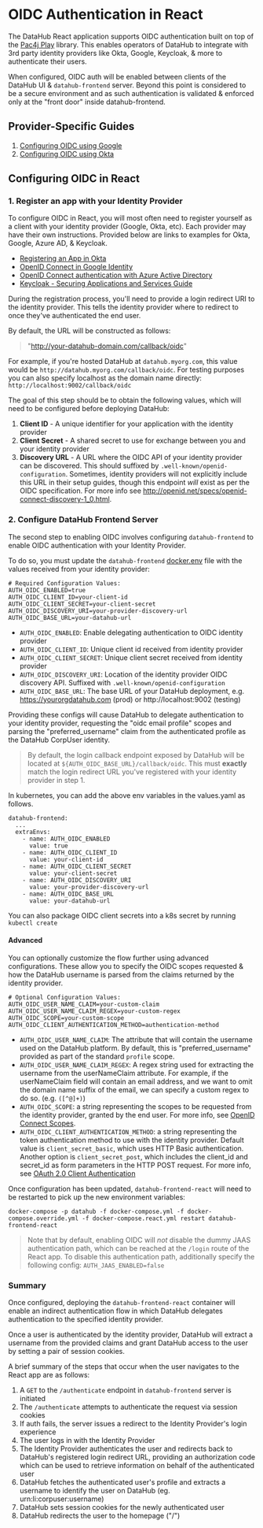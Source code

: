 # OIDC Authentication in React

The DataHub React application supports OIDC authentication built on top of the [Pac4j Play](https://github.com/pac4j/play-pac4j) library. 
This enables operators of DataHub to integrate with 3rd party identity providers like Okta, Google, Keycloak, & more to authenticate their users.

When configured, OIDC auth will be enabled between clients of the DataHub UI & `datahub-frontend` server. Beyond this point is considered 
to be a secure environment and as such authentication is validated & enforced only at the "front door" inside datahub-frontend.

## Provider-Specific Guides

1. [Configuring OIDC using Google](./sso/configure-oidc-react-google.md)
2. [Configuring OIDC using Okta](./sso/configure-oidc-react-okta.md)

## Configuring OIDC in React 

### 1. Register an app with your Identity Provider

To configure OIDC in React, you will most often need to register yourself as a client with your identity provider (Google, Okta, etc). Each provider may
have their own instructions. Provided below are links to examples for Okta, Google, Azure AD, & Keycloak.

- [Registering an App in Okta](https://developer.okta.com/docs/guides/add-an-external-idp/apple/register-app-in-okta/)
- [OpenID Connect in Google Identity](https://developers.google.com/identity/protocols/oauth2/openid-connect)
- [OpenID Connect authentication with Azure Active Directory](https://docs.microsoft.com/en-us/azure/active-directory/fundamentals/auth-oidc)
- [Keycloak - Securing Applications and Services Guide](https://www.keycloak.org/docs/latest/securing_apps/)

During the registration process, you'll need to provide a login redirect URI to the identity provider. This tells the identity provider
where to redirect to once they've authenticated the end user. 

By default, the URL will be constructed as follows: 

> "http://your-datahub-domain.com/callback/oidc"

For example, if you're hosted DataHub at `datahub.myorg.com`, this
value would be `http://datahub.myorg.com/callback/oidc`. For testing purposes you can also specify localhost as the domain name
directly: `http://localhost:9002/callback/oidc`

The goal of this step should be to obtain the following values, which will need to be configured before deploying DataHub:

1. **Client ID** - A unique identifier for your application with the identity provider
2. **Client Secret** - A shared secret to use for exchange between you and your identity provider 
3. **Discovery URL** - A URL where the OIDC API of your identity provider can be discovered. This should suffixed by
`.well-known/openid-configuration`. Sometimes, identity providers will not explicitly include this URL in their setup guides, though 
this endpoint *will* exist as per the OIDC specification. For more info see http://openid.net/specs/openid-connect-discovery-1_0.html. 
   

### 2. Configure DataHub Frontend Server

The second step to enabling OIDC involves configuring `datahub-frontend` to enable OIDC authentication with your Identity Provider.

To do so, you must update the `datahub-frontend` [docker.env](../../docker/datahub-frontend/env/docker.env) file with the
values received from your identity provider:

```
# Required Configuration Values:
AUTH_OIDC_ENABLED=true
AUTH_OIDC_CLIENT_ID=your-client-id
AUTH_OIDC_CLIENT_SECRET=your-client-secret
AUTH_OIDC_DISCOVERY_URI=your-provider-discovery-url
AUTH_OIDC_BASE_URL=your-datahub-url
```

- `AUTH_OIDC_ENABLED`: Enable delegating authentication to OIDC identity provider
- `AUTH_OIDC_CLIENT_ID`: Unique client id received from identity provider
- `AUTH_OIDC_CLIENT_SECRET`: Unique client secret received from identity provider
- `AUTH_OIDC_DISCOVERY_URI`: Location of the identity provider OIDC discovery API. Suffixed with `.well-known/openid-configuration`
- `AUTH_OIDC_BASE_URL`: The base URL of your DataHub deployment, e.g. https://yourorgdatahub.com (prod) or http://localhost:9002 (testing)

Providing these configs will cause DataHub to delegate authentication to your identity
provider, requesting the "oidc email profile" scopes and parsing the "preferred_username" claim from 
the authenticated profile as the DataHub CorpUser identity.

> By default, the login callback endpoint exposed by DataHub will be located at `${AUTH_OIDC_BASE_URL}/callback/oidc`. This must **exactly** match the login redirect URL you've registered with your identity provider in step 1.

In kubernetes, you can add the above env variables in the values.yaml as follows. 

```
datahub-frontend:
  ...
  extraEnvs:
    - name: AUTH_OIDC_ENABLED
      value: true
    - name: AUTH_OIDC_CLIENT_ID
      value: your-client-id
    - name: AUTH_OIDC_CLIENT_SECRET
      value: your-client-secret
    - name: AUTH_OIDC_DISCOVERY_URI
      value: your-provider-discovery-url  
    - name: AUTH_OIDC_BASE_URL
      value: your-datahub-url      
```

You can also package OIDC client secrets into a k8s secret by running `kubectl create ` 

#### Advanced

You can optionally customize the flow further using advanced configurations. These allow 
you to specify the OIDC scopes requested & how the DataHub username is parsed from the claims returned by the identity provider. 

```
# Optional Configuration Values:
AUTH_OIDC_USER_NAME_CLAIM=your-custom-claim
AUTH_OIDC_USER_NAME_CLAIM_REGEX=your-custom-regex
AUTH_OIDC_SCOPE=your-custom-scope
AUTH_OIDC_CLIENT_AUTHENTICATION_METHOD=authentication-method
```

- `AUTH_OIDC_USER_NAME_CLAIM`: The attribute that will contain the username used on the DataHub platform. By default, this is "preferred_username" provided
as part of the standard `profile` scope.
- `AUTH_OIDC_USER_NAME_CLAIM_REGEX`: A regex string used for extracting the username from the userNameClaim attribute. For example, if 
the userNameClaim field will contain an email address, and we want to omit the domain name suffix of the email, we can specify a custom
regex to do so. (e.g. `([^@]+)`)
- `AUTH_OIDC_SCOPE`: a string representing the scopes to be requested from the identity provider, granted by the end user. For more info,
  see [OpenID Connect Scopes](https://auth0.com/docs/scopes/openid-connect-scopes).
- `AUTH_OIDC_CLIENT_AUTHENTICATION_METHOD`: a string representing the token authentication method to use with the identity provider. Default value
is `client_secret_basic`, which uses HTTP Basic authentication. Another option is `client_secret_post`, which includes the client_id and secret_id 
as form parameters in the HTTP POST request. For more info, see [OAuth 2.0 Client Authentication](https://darutk.medium.com/oauth-2-0-client-authentication-4b5f929305d4)

Once configuration has been updated, `datahub-frontend-react` will need to be restarted to pick up the new environment variables:

```
docker-compose -p datahub -f docker-compose.yml -f docker-compose.override.yml -f docker-compose.react.yml restart datahub-frontend-react
```

>Note that by default, enabling OIDC will *not* disable the dummy JAAS authentication path, which can be reached at the `/login`
route of the React app. To disable this authentication path, additionally specify the following config: 
> `AUTH_JAAS_ENABLED=false`

### Summary

Once configured, deploying the `datahub-frontend-react` container will enable an indirect authentication flow in which DataHub delegates
authentication to the specified identity provider.

Once a user is authenticated by the identity provider, DataHub will extract a username from the provided claims
and grant DataHub access to the user by setting a pair of session cookies.

A brief summary of the steps that occur when the user navigates to the React app are as follows: 

1. A `GET` to the `/authenticate` endpoint in `datahub-frontend` server is initiated
2. The `/authenticate` attempts to authenticate the request via session cookies
3. If auth fails, the server issues a redirect to the Identity Provider's login experience
4. The user logs in with the Identity Provider
5. The Identity Provider authenticates the user and redirects back to DataHub's registered login redirect URL, providing an authorization code which 
   can be used to retrieve information on behalf of the authenticated user
6. DataHub fetches the authenticated user's profile and extracts a username to identify the user on DataHub (eg. urn:li:corpuser:username)
7. DataHub sets session cookies for the newly authenticated user 
8. DataHub redirects the user to the homepage ("/")


